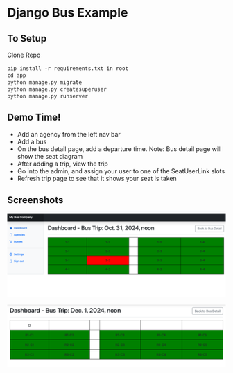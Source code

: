 # Django Bus Example

## To Setup
Clone Repo

```
pip install -r requirements.txt in root
cd app
python manage.py migrate
python manage.py createsuperuser
python manage.py runserver
```

## Demo Time!
- Add an agency from the left nav bar
- Add a bus
- On the bus detail page, add a departure time.  Note: Bus detail page will show the seat diagram
- After adding a trip, view the trip
- Go into the admin, and assign your user to one of the SeatUserLink slots
- Refresh trip page to see that it shows your seat is taken

## Screenshots
![Seat Example](images/SeatExample.png?raw=true)

![2x3 Seat Example](images/2x3SeatExample.png?raw=true)
